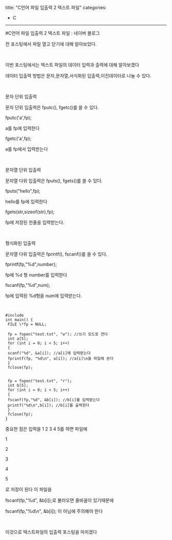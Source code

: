 title: "C언어 파일 입출력 2 텍스트 파일"
categories:
 - C
---
#C언어 파일 입출력 2 텍스트 파일 : 네이버 블로그







전 포스팅에서 파일 열고 닫기에 대해 알아보았다.

​

이번 포스팅에서는 텍스트 파일의 데이터 입력과 출력에 대해 알아보겠다

데이터 입출력 방법은 문자,문자열,서식화된 입출력,이진데이터로 나눌 수 있다.

​

문자 단위 입출력

문자 단위 입출력은 fputc(), fgetc()를 쓸 수 있다.

fputc('a',fp);

a를 fp에 입력한다

fgetc('a',fp);

a를 fp에서 입력받는다

​

문자열 단위 입출력

문자열 다위 입출력은 fputs(), fgets()를 쓸 수 있다.

fputs("hello",fp);

hello를 fp에 입력한다

fgets(str,sizeof(str),fp);

fp에 저장된 한줄을 입력받는다.

​

형식화된 입출력

문자열 다위 입출력은 fprintf(), fscanf()를 쓸 수 있다.

fprintf(fp,"%d",number);

fp에 %d 형 number를 입력한다

fscanf(fp,"%d",num); 

fp에 입력된 %d형을 num에 입력받는다.

​




 




```
#include
int main() {
 FILE \*fp = NULL;

 fp = fopen("test.txt", "w"); //쓰기 모드로 연다
 int a[5];
 for (int i = 0; i < 5; i++)
 {
 scanf("%d", &a[i]); //a[i]에 입력받는다
 fprintf(fp, "%d\n", a[i]); //a[i]\n을 파일에 쓴다
 }
 fclose(fp);


 fp = fopen("test.txt", "r");
 int b[5];
 for (int i = 0; i < 5; i++)
 {
 fscanf(fp,"%d", &b[i]); //b[i]를 입력받는다
 printf("%d\n",b[i]); //b[i]를 출력한다
 }
 fclose(fp);
}
```





 


중요한 점은 입력을 1 2 3 4 5를 하면 파일에

1

2

3

4

5

로 저장이 된다 이 파일을 

fscanf(fp,"%d", &b[i]);로 불러오면 줄바꿈이 있기때문에

fscanf(fp,"%d\n", &b[i]); 이 아님에 주의해야 한다

​

이것으로 텍스트파일의 입출력 포스팅을 마치겠다